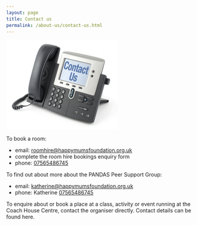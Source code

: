 ```yaml
---
layout: page
title: Contact us
permalink: /about-us/contact-us.html
---
```

![Phone](/img/phone.jpg)

To book a room: 

- email: [roomhire@happymumsfoundation.org.uk](mailto:roomhire@happymumsfoundation.org.uk)
- complete the room hire bookings enquiry form
- phone: [07565486745](tel:07565486745)
 
To find out about more about the PANDAS Peer Support Group:

- email: [katherine@happymumsfoundation.org.uk](mailto:katherine@happymumsfoundation.org.uk)
- phone: Katherine [07565486745](tel:07565486745)
 
 To enquire about or book a place at a class, activity or event running at the Coach House Centre, contact the organiser directly. Contact details can be found here.